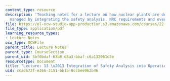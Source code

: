 ```yaml
---
content_type: resource
description: 'Teaching notes for a lecture on how nuclear plants are designed and
  managed by integrating the safety analysis, NRC requirements and overall operations. '
file: https://ol-ocw-studio-app-production.s3.amazonaws.com/courses/22-091-nuclear-reactor-safety-spring-2008/ccad672fe3663151bb1a8ccbee962b46_MIT22_091S08_lec13note.pdf
file_type: application/pdf
learning_resource_types:
- Lecture Notes
ocw_type: OCWFile
parent_title: Lecture Notes
parent_type: CourseSection
parent_uid: 5bf0bdaf-63b8-d8a3-bbaf-c6a132061d3e
resourcetype: Document
title: "Lecture: 13 \u2013 Integration of Safety Analysis into Operational Requirements"
uid: ccad672f-e366-3151-bb1a-8ccbee962b46
---
```

